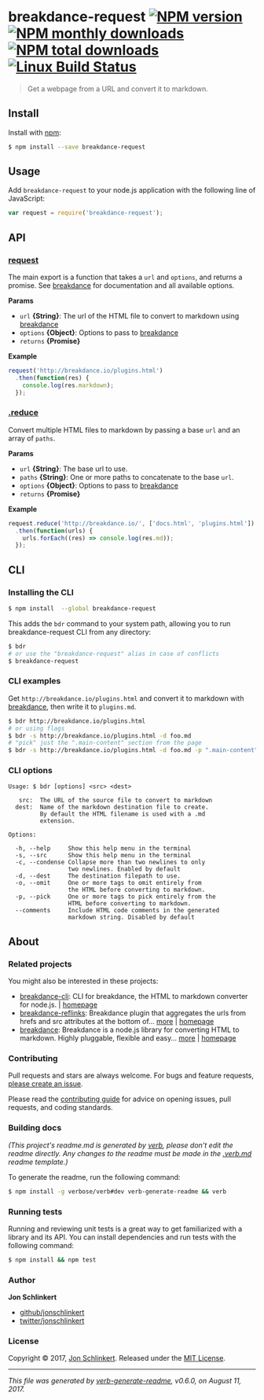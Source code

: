 # breakdance-request [![NPM version](https://img.shields.io/npm/v/breakdance-request.svg?style=flat)](https://www.npmjs.com/package/breakdance-request) [![NPM monthly downloads](https://img.shields.io/npm/dm/breakdance-request.svg?style=flat)](https://npmjs.org/package/breakdance-request) [![NPM total downloads](https://img.shields.io/npm/dt/breakdance-request.svg?style=flat)](https://npmjs.org/package/breakdance-request) [![Linux Build Status](https://img.shields.io/travis/breakdance/breakdance-request.svg?style=flat&label=Travis)](https://travis-ci.org/breakdance/breakdance-request)

> Get a webpage from a URL and convert it to markdown.

## Install

Install with [npm](https://www.npmjs.com/):

```sh
$ npm install --save breakdance-request
```

## Usage

Add `breakdance-request` to your node.js application with the following line of JavaScript:

```js
var request = require('breakdance-request');
```

## API

### [request](index.js#L28)

The main export is a function that takes a `url` and `options`, and returns a promise. See [breakdance](http://breakdance.io) for documentation and all available options.

**Params**

* `url` **{String}**: The url of the HTML file to convert to markdown using [breakdance](http://breakdance.io)
* `options` **{Object}**: Options to pass to [breakdance](http://breakdance.io)
* `returns` **{Promise}**

**Example**

```js
request('http://breakdance.io/plugins.html')
  .then(function(res) {
    console.log(res.markdown);
  });
```

### [.reduce](index.js#L79)

Convert multiple HTML files to markdown by passing a base `url` and an array of `paths`.

**Params**

* `url` **{String}**: The base url to use.
* `paths` **{String}**: One or more paths to concatenate to the base `url`.
* `options` **{Object}**: Options to pass to [breakdance](http://breakdance.io)
* `returns` **{Promise}**

**Example**

```js
request.reduce('http://breakdance.io/', ['docs.html', 'plugins.html'])
  .then(function(urls) {
    urls.forEach((res) => console.log(res.md));
  });
```

## CLI

### Installing the CLI

```sh
$ npm install  --global breakdance-request
```

This adds the `bdr` command to your system path, allowing you to run breakdance-request CLI from any directory:

```sh
$ bdr
# or use the "breakdance-request" alias in case of conflicts
$ breakdance-request
```

### CLI examples

Get `http://breakdance.io/plugins.html` and convert it to markdown with [breakdance](http://breakdance.io), then write it to `plugins.md`.

```sh
$ bdr http://breakdance.io/plugins.html
# or using flags
$ bdr -s http://breakdance.io/plugins.html -d foo.md
# "pick" just the ".main-content" section from the page
$ bdr -s http://breakdance.io/plugins.html -d foo.md -p ".main-content"
```

### CLI options

```
Usage: $ bdr [options] <src> <dest>

   src:  The URL of the source file to convert to markdown
  dest:  Name of the markdown destination file to create.
         By default the HTML filename is used with a .md
         extension.

Options:

  -h, --help     Show this help menu in the terminal
  -s, --src      Show this help menu in the terminal
  -c, --condense Collapse more than two newlines to only
                 two newlines. Enabled by default
  -d, --dest     The destination filepath to use.
  -o, --omit     One or more tags to omit entirely from
                 the HTML before converting to markdown.
  -p, --pick     One or more tags to pick entirely from the
                 HTML before converting to markdown.
  --comments     Include HTML code comments in the generated
                 markdown string. Disabled by default

```

## About

### Related projects

You might also be interested in these projects:

* [breakdance-cli](https://www.npmjs.com/package/breakdance-cli): CLI for breakdance, the HTML to markdown converter for node.js. | [homepage](https://github.com/breakdance/breakdance-cli "CLI for breakdance, the HTML to markdown converter for node.js.")
* [breakdance-reflinks](https://www.npmjs.com/package/breakdance-reflinks): Breakdance plugin that aggregates the urls from hrefs and src attributes at the bottom of… [more](https://github.com/breakdance/breakdance-reflinks) | [homepage](https://github.com/breakdance/breakdance-reflinks "Breakdance plugin that aggregates the urls from hrefs and src attributes at the bottom of the file as reference links.")
* [breakdance](https://www.npmjs.com/package/breakdance): Breakdance is a node.js library for converting HTML to markdown. Highly pluggable, flexible and easy… [more](http://breakdance.io) | [homepage](http://breakdance.io "Breakdance is a node.js library for converting HTML to markdown. Highly pluggable, flexible and easy to use. It's time for your markup to get down.")

### Contributing

Pull requests and stars are always welcome. For bugs and feature requests, [please create an issue](../../issues/new).

Please read the [contributing guide](.github/contributing.md) for advice on opening issues, pull requests, and coding standards.

### Building docs

_(This project's readme.md is generated by [verb](https://github.com/verbose/verb-generate-readme), please don't edit the readme directly. Any changes to the readme must be made in the [.verb.md](.verb.md) readme template.)_

To generate the readme, run the following command:

```sh
$ npm install -g verbose/verb#dev verb-generate-readme && verb
```

### Running tests

Running and reviewing unit tests is a great way to get familiarized with a library and its API. You can install dependencies and run tests with the following command:

```sh
$ npm install && npm test
```

### Author

**Jon Schlinkert**

* [github/jonschlinkert](https://github.com/jonschlinkert)
* [twitter/jonschlinkert](https://twitter.com/jonschlinkert)

### License

Copyright © 2017, [Jon Schlinkert](https://github.com/jonschlinkert).
Released under the [MIT License](LICENSE).

***

_This file was generated by [verb-generate-readme](https://github.com/verbose/verb-generate-readme), v0.6.0, on August 11, 2017._